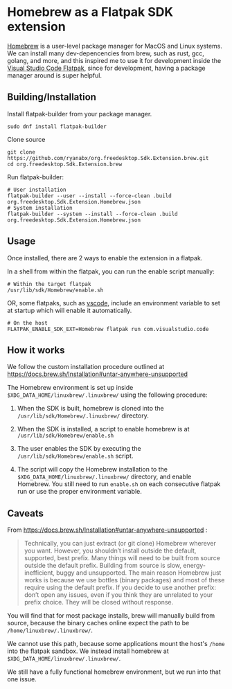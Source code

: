 # Homebrew as a Flatpak SDK extension

[Homebrew](https://brew.sh) is a user-level package manager for MacOS and Linux systems. We can install many dev-depencencies from brew, such as rust, gcc, golang, and more, and this inspired me to use it for development inside the [Visual Studio Code Flatpak](https://flathub.org/apps/com.visualstudio.code), since for development, having a package manager around is super helpful.

## Building/Installation

Install flatpak-builder from your package manager.

```shell
sudo dnf install flatpak-builder
```

Clone source

```shell
git clone https://github.com/ryanabx/org.freedesktop.Sdk.Extension.brew.git
cd org.freedesktop.Sdk.Extension.brew
```

Run flatpak-builder:

```shell
# User installation
flatpak-builder --user --install --force-clean .build org.freedesktop.Sdk.Extension.Homebrew.json
# System installation
flatpak-builder --system --install --force-clean .build org.freedesktop.Sdk.Extension.Homebrew.json
```

## Usage

Once installed, there are 2 ways to enable the extension in a flatpak.

In a shell from within the flatpak, you can run the enable script manually:

```shell
# Within the target flatpak
/usr/lib/sdk/Homebrew/enable.sh
```

OR, some flatpaks, such as [vscode](https://github.com/flathub/com.visualstudio.code?tab=readme-ov-file#support-for-language-extension), include an environment variable to set at startup which will enable it automatically.

```shell
# On the host
FLATPAK_ENABLE_SDK_EXT=Homebrew flatpak run com.visualstudio.code
```

## How it works

We follow the custom installation procedure outlined at https://docs.brew.sh/Installation#untar-anywhere-unsupported

The Homebrew environment is set up inside `$XDG_DATA_HOME/linuxbrew/.linuxbrew/` using the following procedure:

1. When the SDK is built, homebrew is cloned into the `/usr/lib/sdk/Homebrew/.linuxbrew/` directory.
2. When the SDK is installed, a script to enable homebrew is at `/usr/lib/sdk/Homebrew/enable.sh`

3. The user enables the SDK by executing the `/usr/lib/sdk/Homebrew/enable.sh` script.
4. The script will copy the Homebrew installation to the `$XDG_DATA_HOME/linuxbrew/.linuxbrew/` directory, and enable Homebrew. You still need to run `enable.sh` on each consecutive flatpak run or use the proper environment variable.

## Caveats

From https://docs.brew.sh/Installation#untar-anywhere-unsupported :

> Technically, you can just extract (or git clone) Homebrew wherever you want. However, you shouldn’t install outside the default, supported, best prefix. Many things will need to be built from source outside the default prefix. Building from source is slow, energy-inefficient, buggy and unsupported. The main reason Homebrew just works is because we use bottles (binary packages) and most of these require using the default prefix. If you decide to use another prefix: don’t open any issues, even if you think they are unrelated to your prefix choice. They will be closed without response.

You will find that for most package installs, brew will manually build from source, because the binary caches online expect the path to be `/home/linuxbrew/.linuxbrew/`.

We cannot use this path, because some applications mount the host's `/home` into the flatpak sandbox. We instead install homebrew at `$XDG_DATA_HOME/linuxbrew/.linuxbrew/`.

We still have a fully functional homebrew environment, but we run into that one issue.